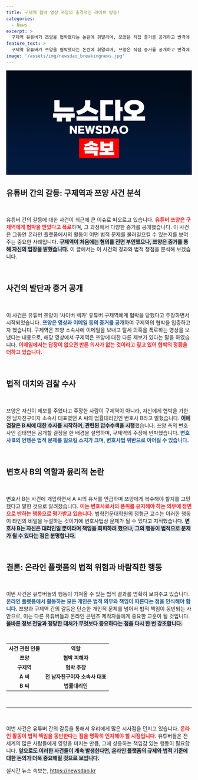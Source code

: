 ```yaml
---
title: 구제역 협박 영상 쯔양의 충격적인 라이브 방송!
categories:
  - News
excerpt: >
  구제역 유튜버가 쯔양을 협박했다는 논란에 휘말리며, 쯔양은 직접 증거를 공개하고 반격에 나섰다. 변호사와 소속사의 긴밀한 관계도 드러나며, 검찰이 압수수색에 착수한 상황. 상황의 전개가 궁금하다면 클릭!
feature_text: >
  구제역 유튜버가 쯔양을 협박했다는 논란에 휘말리며, 쯔양은 직접 증거를 공개하고 반격에 나섰다. 변호사와 소속사의 긴밀한 관계도 드러나며, 검찰이 압수수색에 착수한 상황. 상황의 전개가 궁금하다면 클릭!
image: '/assets/img/newsdao_breakingnews.jpg'
---
```


<p><img src="/assets/img/newsdao_breakingnews.jpg" alt="bookingtag 속보" /></p>

<h2 data-ke-size="size26">유튜버 간의 갈등: 구제역과 쯔양 사건 분석</h2>

<p data-ke-size="size16">&nbsp;</p>

<p>유튜버 간의 갈등에 대한 사건이 최근에 큰 이슈로 떠오르고 있습니다. <b><span style="color: #ee2323;">유튜버 쯔양은 구제역에게 협박을 받았다고 폭로</span></b>하며, 그 과정에서 다양한 증거를 공개했습니다. 이 사건은 그동안 온라인 플랫폼에서의 활동이 어떤 법적 문제를 불러일으킬 수 있는지를 보여주는 중요한 사례입니다. <b><span style="background-color: #21538527;">구제역이 처음에는 혐의를 전면 부인했으나, 쯔양은 증거를 통해 자신의 입장을 밝혔습니다.</span></b> 이 글에서는 이 사건의 경과와 법적 쟁점을 분석해 보겠습니다.</p>

<p data-ke-size="size16">&nbsp;</p>

<h2 data-ke-size="size26">사건의 발단과 증거 공개</h2>

<p data-ke-size="size16">&nbsp;</p>

<p>이 사건은 유튜버 쯔양이 ‘사이버 렉카’ 유튜버 구제역에게 협박을 당했다고 주장하면서 시작되었습니다. <b><span style="color: #1a5490;">쯔양은 영상과 이메일 등의 증거를 공개</span></b>하여 구제역의 협박을 입증하고자 했습니다. 구제역은 쯔양 소속사에 이메일을 보내고 탈세 의혹을 폭로하는 영상을 보냈다는 내용으로, 해당 영상에서 구제역은 쯔양에 대한 다른 제보가 있다는 말을 하였습니다. <b><span style="color: #ee2323;">이메일에서는 답장이 없으면 반론 의사가 없는 것이라고 짚고 있어 협박의 정황을 더하고 있습니다.</span></b></p>

<p data-ke-size="size16">&nbsp;</p>

<h2 data-ke-size="size26">법적 대치와 검찰 수사</h2>

<p data-ke-size="size16">&nbsp;</p>

<p>쯔양은 자신이 제보를 주었다고 주장한 사람이 구제역이 아니라, 자신에게 협박을 가한 전 남자친구이자 소속사 대표였던 A 씨의 법률대리인인 변호사 B라고 밝혔습니다. <b><span style="background-color: #21538527;">이에 검찰은 B 씨에 대한 수사를 시작하며, 관련된 압수수색을 시행</span></b>했습니다. 쯔양 측의 변호사인 김태연은 공개할 결정을 한 배경을 설명하며, 구제역의 주장에 반박했습니다. <b><span style="color: #1a5490;">변호사 B의 언행은 법적 문제를 일으킬 소지가 크며, 변호사법 위반으로 이어질 수 있습니다.</span></b></p>

<p data-ke-size="size16">&nbsp;</p>

<h2 data-ke-size="size26">변호사 B의 역할과 윤리적 논란</h2>

<p data-ke-size="size16">&nbsp;</p>

<p>변호사 B는 사건에 개입하면서 A 씨의 유서를 언급하며 쯔양에게 복수해야 할지를 고민했다고 말한 것으로 알려졌습니다. <b><span style="color: #ee2323;">이는 변호사로서의 품위를 유지해야 하는 의무에 정면으로 반하는 행동으로 평가받고 있습니다.</span></b> 법학전문대학원의 정형근 교수는 이러한 행동이 타인의 비밀을 누설하는 것이기에 변호사법상 문제가 될 수 있다고 지적했습니다. <b><span style="background-color: #21538527;">변호사 B는 자신은 대리인일 뿐이라며 책임을 회피하려 했으나, 그의 행동이 법적으로 문제가 될 수 있다는 점은 분명합니다.</span></b></p>

<p data-ke-size="size16">&nbsp;</p>

<h2 data-ke-size="size26">결론: 온라인 플랫폼의 법적 위험과 바람직한 행동</h2>

<p data-ke-size="size16">&nbsp;</p>

<p>이번 사건은 유튜버들의 행동이 가져올 수 있는 법적 결과를 명확히 보여주고 있습니다. <b><span style="color: #1a5490;">온라인 플랫폼에서 활동하는 모든 개인은 법적 의무와 책임이 따른다는 점을 인식해야 합니다.</span></b> 쯔양과 구제역 간의 갈등은 단순한 개인적 문제를 넘어서 법적 책임이 동반되는 사안으로, 이는 다른 유튜버들과 온라인 콘텐츠 제작자들에게 중요한 교훈이 될 것입니다. <b><span style="background-color: #21538527;">올바른 정보 전달과 정당한 대처가 무엇보다 중요하다는 점을 다시 한 번 강조합니다.</span></b> </p>

<p data-ke-size="size16">&nbsp;</p>

<table>
    <tr>
        <td style="text-align: center; height: 17px;"><b>사건 관련 인물</b></td>
        <td style="text-align: center; height: 17px;"><b>역할</b></td>
    </tr>
    <tr>
        <td style="text-align: center; height: 17px;"><b>쯔양</b></td>
        <td style="text-align: center; height: 17px;"><b>협박 피해자</b></td>
    </tr>
    <tr>
        <td style="text-align: center; height: 17px;"><b>구제역</b></td>
        <td style="text-align: center; height: 17px;"><b>협박 주장</b></td>
    </tr>
    <tr>
        <td style="text-align: center; height: 17px;"><b>A 씨</b></td>
        <td style="text-align: center; height: 17px;"><b>전 남자친구이자 소속사 대표</b></td>
    </tr>
    <tr>
        <td style="text-align: center; height: 17px;"><b>B 씨</b></td>
        <td style="text-align: center; height: 17px;"><b>법률대리인</b></td>
    </tr>
</table>

<p data-ke-size="size16">&nbsp;</p>

<hr /> 

<p data-ke-size="size16">&nbsp;</p> 

<p>이번 사건은 유튜버 간의 갈등을 통해서 우리에게 많은 시사점을 던지고 있습니다. <b><span style="color: #ee2323;">온라인 활동이 법적 책임을 동반한다는 점을 명확히 인지해야 할 시점입니다.</span></b> 유튜버들은 전 세계의 많은 사람들에게 영향을 미치는 만큼, 그에 상응하는 책임감 있는 행동이 필요합니다. <b><span style="background-color: #21538527;">앞으로도 이러한 사건들이 계속 발생한다면, 온라인 플랫폼의 규제와 법적 기준에 대한 논의가 더욱 중요해질 것으로 보입니다.</span></b></p>
실시간 뉴스 속보는, <a href="https://newsdao.kr" rel="dofollow">https://newsdao.kr</a>


